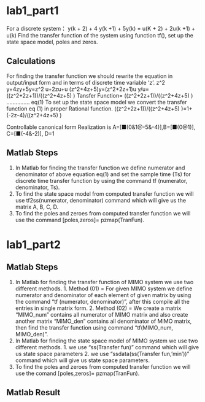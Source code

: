 # lab1_part1
For a discrete system：
y(k + 2) + 4 y(k +1) + 5y(k) = u(K + 2) + 2u(k +1) + u(k)
Find the transfer function of the system using function tf(), set up the state space model, poles and zeros.

## Calculations
For finding the transfer function we should rewrite the equation in output/input form
and in terms of discrete time variable ‘z’.
z^2 y+4zy+5y=z^2 u+2zu+u
(z^2+4z+5)y=(z^2+2z+1)u
y/u=  ((z^2+2z+1))/((z^2+4z+5) )
Tansfer Function=  ((z^2+2z+1))/((z^2+4z+5) )    ……………   eq(1)
To set up the state space model we convert the transfer function eq (1) in proper Rational function.
((z^2+2z+1))/((z^2+4z+5) )=1+(-2z-4)/((z^2+4z+5) )

Controllable canonical form Realization is 
A=[■(0&1@-5&-4)],B=[■(0@1)],      C=[■(-4&-2)],       D=1

## Matlab Steps 
1) In Matlab for finding the transfer function we define numerator and denominator of above equation eq(1) and set the sample time (Ts) for discrete time transfer function by using the command tf (numerator, denominator, Ts).
2) To find the state space model from computed transfer function we will use tf2ss(numerator, denominator) command which will give us the matrix A, B, C, D.
3) To find the poles and zeroes from computed transfer function we will use the command [poles,zeros]= pzmap(TranFun).

# lab1_part2

## Matlab Steps 
1. In Matlab for finding the transfer function of MIMO system we use two different methods.
             1. Method (01) = For given MIMO system we define numerator and denominator of each element of given matrix by using the command “tf (numerator, denominator)”, after this compile all the entries in single matrix form.
             2. Method (02) = We create a matrix “MIMO_num” contains all numerator of MIMO matrix and also create another matrix “MIMO_den” contains all denominator of MIMO matrix, then find the transfer function using command “tf(MIMO_num, MIMO_den)”.
2. In Matlab for finding the state space model of MIMO system we use two different methods.
            1. we use “ss(Transfer fun)” command which will give us state space parameters
            2. we use “ssdata(ss(Transfer fun,’min’))” command which will give us state space parameters.
3. To find the poles and zeroes from computed transfer function we will use the comand [poles,zeros]= pzmap(TranFun).

## Matlab Result
